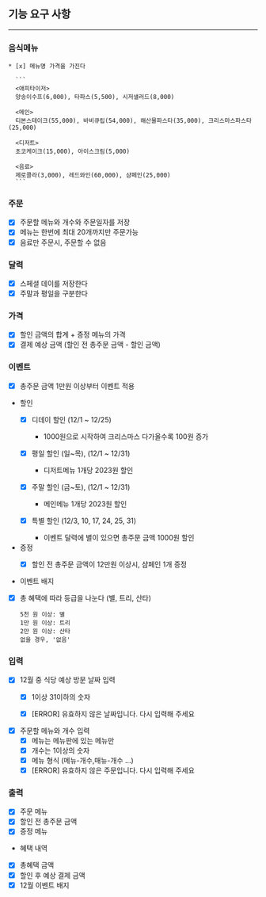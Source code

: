 ## 기능 요구 사항

------

### 음식메뉴

    * [x] 메뉴명 가격을 가진다

      ```
      <애피타이저>
      양송이수프(6,000), 타파스(5,500), 시저샐러드(8,000)
      
      <메인>
      티본스테이크(55,000), 바비큐립(54,000), 해산물파스타(35,000), 크리스마스파스타(25,000)
      
      <디저트>
      초코케이크(15,000), 아이스크림(5,000)
      
      <음료>
      제로콜라(3,000), 레드와인(60,000), 샴페인(25,000)
      ```

### 주문

* [x] 주문할 메뉴와 개수와 주문일자를 저장
* [x] 메뉴는 한번에 최대 20개까지만 주문가능
* [x] 음료만 주문시, 주문할 수 없음

### 달력

* [x] 스페셜 데이를 저장한다
* [x] 주말과 평일을 구분한다

### 가격

* [x] 할인 금액의 합계 + 증정 메뉴의 가격
* [x] 결제 예상 금액  (할인 전 총주문 금액 - 할인 금액)

### 이벤트

* [x] 총주문 금액 1만원 이상부터 이벤트 적용


* 할인
    * [x] 디데이 할인 (12/1 ~ 12/25)
        * 1000원으로 시작하여 크리스마스 다가올수록 100원 증가

    * [x] 평일 할인 (일~목), (12/1 ~ 12/31)
        * 디저트메뉴 1개당 2023원 할인

    * [x] 주말 할인 (금~토), (12/1 ~ 12/31)
        * 메인메뉴 1개당 2023원 할인

    * [x] 특별 할인 (12/3, 10, 17, 24, 25, 31)
        * 이벤트 달력에 별이 있으면 총주문 금액 1000원 할인


* 증정
    * [x] 할인 전 총주문 금액이 12만원 이상시, 샴페인 1개 증정


* 이벤트 배지
* [x] 총 혜택에 따라 등급을 나눈다 (별, 트리, 산타)
    ``` 
    5천 원 이상: 별
    1만 원 이상: 트리 
    2만 원 이상: 산타
    없을 경우, '없음'
    ```

### 입력

* [x] 12월 중 식당 예상 방문 날짜 입력
    * [x] 1이상 31이하의 숫자
    * [x] [ERROR] 유효하지 않은 날짜입니다. 다시 입력해 주세요


* [x] 주문할 메뉴와 개수 입력
    * [x] 메뉴는 메뉴판에 있는 메뉴만
    * [x] 개수는 1이상의 숫자
    * [x] 메뉴 형식 (메뉴-개수,매뉴-개수 ...)
    * [x] [ERROR] 유효하지 않은 주문입니다. 다시 입력해 주세요

### 출력

* [x] 주문 메뉴
* [x] 할인 전 총주문 금액
* [x] 증정 메뉴
* 혜택 내역
* [x] 총혜택 금액
* [x] 할인 후 예상 결제 금액
* [x] 12월 이벤트 배지